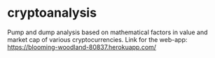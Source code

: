 # cryptoanalysis

Pump and dump analysis based on mathematical factors in value and market cap of various cryptocurrencies.
Link for the web-app: https://blooming-woodland-80837.herokuapp.com/
